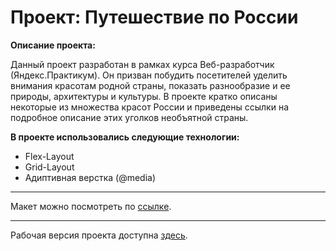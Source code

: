 # Проект: Путешествие по России


**Описание проекта:**

Данный проект разработан в рамках курса Веб-разработчик (Яндекс.Практикум).
Он призван побудить посетителей уделить внимания красотам родной страны, показать разнообразие и ее природы, архитектуры и культуры.
В проекте кратко описаны некоторые из множества красот России и приведены ссылки на подробное описание этих уголков необъятной страны.

**В проекте использовались следующие технологии:**

* Flex-Layout
* Grid-Layout
* Адиптивная верстка (@media)

____
Макет можно посмотреть по [ссылке](https://www.figma.com/file/5S2WSbEFL6awjVWJ0NWL8Q/Sprint-3_-Russia-_-desktop-mobile?node-id=28503%3A0).

____
Рабочая версия проекта доступна [здесь](https://evgenytomson.github.io/russian-travel/).
